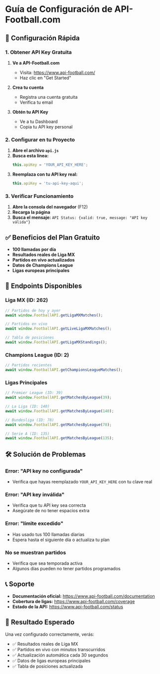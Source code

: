 # Guía de Configuración de API-Football.com

## 🚀 Configuración Rápida

### 1. Obtener API Key Gratuita

1. **Ve a API-Football.com**
   - Visita: https://www.api-football.com/
   - Haz clic en "Get Started"

2. **Crea tu cuenta**
   - Registra una cuenta gratuita
   - Verifica tu email

3. **Obtén tu API Key**
   - Ve a tu Dashboard
   - Copia tu API key personal

### 2. Configurar en tu Proyecto

1. **Abre el archivo `api.js`**
2. **Busca esta línea:**
   ```javascript
   this.apiKey = 'YOUR_API_KEY_HERE';
   ```
3. **Reemplaza con tu API key real:**
   ```javascript
   this.apiKey = 'tu-api-key-aqui';
   ```

### 3. Verificar Funcionamiento

1. **Abre la consola del navegador** (F12)
2. **Recarga la página**
3. **Busca el mensaje:** `API Status: {valid: true, message: "API key válida"}`

## ✅ Beneficios del Plan Gratuito

- **100 llamadas por día**
- **Resultados reales de Liga MX**
- **Partidos en vivo actualizados**
- **Datos de Champions League**
- **Ligas europeas principales**

## 🔧 Endpoints Disponibles

### Liga MX (ID: 262)
```javascript
// Partidos de hoy y ayer
await window.FootballAPI.getLigaMXMatches();

// Partidos en vivo
await window.FootballAPI.getLiveLigaMXMatches();

// Tabla de posiciones
await window.FootballAPI.getLigaMXStandings();
```

### Champions League (ID: 2)
```javascript
// Partidos recientes
await window.FootballAPI.getChampionsLeagueMatches();
```

### Ligas Principales
```javascript
// Premier League (ID: 39)
await window.FootballAPI.getMatchesByLeague(39);

// La Liga (ID: 140)
await window.FootballAPI.getMatchesByLeague(140);

// Bundesliga (ID: 78)
await window.FootballAPI.getMatchesByLeague(78);

// Serie A (ID: 135)
await window.FootballAPI.getMatchesByLeague(135);
```

## 🛠️ Solución de Problemas

### Error: "API key no configurada"
- Verifica que hayas reemplazado `YOUR_API_KEY_HERE` con tu clave real

### Error: "API key inválida"
- Verifica que tu API key sea correcta
- Asegúrate de no tener espacios extra

### Error: "límite excedido"
- Has usado tus 100 llamadas diarias
- Espera hasta el siguiente día o actualiza tu plan

### No se muestran partidos
- Verifica que sea temporada activa
- Algunos días pueden no tener partidos programados

## 📞 Soporte

- **Documentación oficial:** https://www.api-football.com/documentation
- **Cobertura de ligas:** https://www.api-football.com/coverage
- **Estado de la API:** https://www.api-football.com/status

## 🎯 Resultado Esperado

Una vez configurado correctamente, verás:
- ✅ Resultados reales de Liga MX
- ✅ Partidos en vivo con minutos transcurridos
- ✅ Actualización automática cada 30 segundos
- ✅ Datos de ligas europeas principales
- ✅ Tabla de posiciones actualizada
